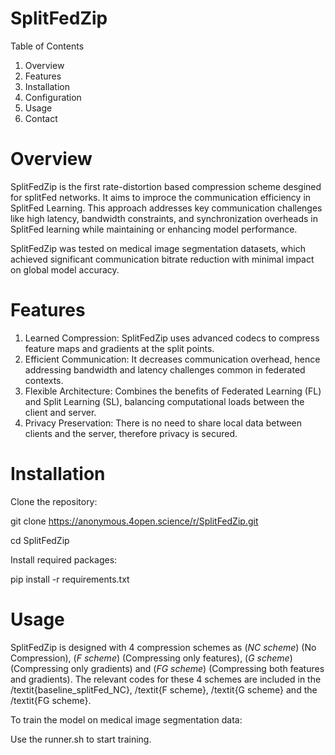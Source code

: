 # SplitFedZip

Table of Contents

1. Overview
2. Features
3. Installation
4. Configuration
5. Usage
6. Contact

# Overview
SplitFedZip is the first rate-distortion based compression scheme desgined for splitFed networks. It aims to improce the communication efficiency in SplitFed Learning. This approach addresses key communication challenges like high latency, bandwidth constraints, and synchronization overheads in SplitFed learning while maintaining or enhancing model performance.

SplitFedZip was tested on medical image segmentation datasets, which achieved significant communication bitrate reduction with minimal impact on global model accuracy.

# Features

1. Learned Compression: SplitFedZip uses advanced codecs to compress feature maps and gradients at the split points.
2. Efficient Communication: It decreases communication overhead, hence addressing bandwidth and latency challenges common in federated contexts.
3. Flexible Architecture: Combines the benefits of Federated Learning (FL) and Split Learning (SL), balancing computational loads between the client and server.
4. Privacy Preservation: There is no need to share local data between clients and the server, therefore privacy is secured.


# Installation
Clone the repository:

git clone https://anonymous.4open.science/r/SplitFedZip.git 

cd SplitFedZip


Install required packages:

pip install -r requirements.txt


# Usage
SplitFedZip is designed with 4 compression schemes as (_NC scheme_) (No Compression), (_F scheme_) (Compressing only features), (_G scheme_)  (Compressing only gradients) and (_FG scheme_) (Compressing both features and gradients). The relevant codes for these 4 schemes are included in the /textit{baseline_splitFed_NC}, /textit{F scheme}, /textit{G scheme} and the /textit{FG scheme}.

To train the model on medical image segmentation data:


Use the runner.sh to start training. 




